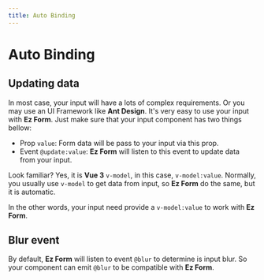 ```yaml
---
title: Auto Binding
---
```


# Auto Binding

## Updating data

In most case, your input will have a lots of complex requirements. Or you may use an UI Framework like **Ant Design**. It's very easy to use your input with **Ez Form**. Just make sure that your input component has two things bellow:

- Prop `value`: Form data will be pass to your input via this prop.
- Event `@update:value`: **Ez Form** will listen to this event to update data from your input.

Look familiar? Yes, it is **Vue 3** `v-model`, in this case, `v-model:value`. Normally, you usually use `v-model` to get data from input, so **Ez Form** do the same, but it is automatic.

In the other words, your input need provide a `v-model:value` to work with **Ez Form**.

## Blur event

By default, **Ez Form** will listen to event `@blur` to determine is input blur. So your component can emit `@blur` to be compatible with **Ez Form**.
